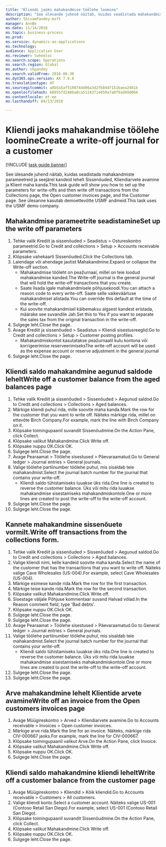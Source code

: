 ```yaml
--- 
title: "Kliendi jaoks mahakandmise töölehe loomine"
description: "See ülesande juhend näitab, kuidas seadistada mahakandmiste parameetreid ja seejärel kandeid lehelt Sissenõuded, Kliendiarvete avamine ja Klient maha kanda."
author: ShivamPandey-msft
manager: AnnBe
ms.date: 11/14/2016
ms.topic: business-process
ms.prod: 
ms.service: dynamics-ax-applications
ms.technology: 
audience: Application User
ms.reviewer: twheeloc
ms.search.scope: Operations
ms.search.region: Global
ms.author: shpandey
ms.search.validFrom: 2016-06-30
ms.dyn365.ops.version: AX 7.0.0
ms.translationtype: HT
ms.sourcegitcommit: a8b5a5af5108744406a3d2fb84d7151baea2481b
ms.openlocfilehash: 68855fd2406a8ca5124371e050a7a0f9ad49d066
ms.contentlocale: et-ee
ms.lasthandoff: 04/13/2018

---
```

# <a name="create-a-write-off-journal-for-a-customer"></a><span data-ttu-id="7f439-103">Kliendi jaoks mahakandmise töölehe loomine</span><span class="sxs-lookup"><span data-stu-id="7f439-103">Create a write-off journal for a customer</span></span>

[!INCLUDE [task guide banner](../../includes/task-guide-banner.md)]

<span data-ttu-id="7f439-104">See ülesande juhend näitab, kuidas seadistada mahakandmiste parameetreid ja seejärel kandeid lehelt Sissenõuded, Kliendiarvete avamine ja Klient maha kanda.</span><span class="sxs-lookup"><span data-stu-id="7f439-104">This task guide will show you how to set up the parameters for write-offs and then write off transactions from the Collections page, the Open customer invoices page, and the Customer page.</span></span> <span data-ttu-id="7f439-105">See ülesanne kasutab demoettevõtte USMF andmeid.</span><span class="sxs-lookup"><span data-stu-id="7f439-105">This task uses the USMF demo company.</span></span>


## <a name="set-up-the-write-off-parameters"></a><span data-ttu-id="7f439-106">Mahakandmise parameetrite seadistamine</span><span class="sxs-lookup"><span data-stu-id="7f439-106">Set up the write off parameters</span></span>
1. <span data-ttu-id="7f439-107">Tehke valik Krediit ja sissenõuded > Seadistus > Ostureskontro parameetrid.</span><span class="sxs-lookup"><span data-stu-id="7f439-107">Go to Credit and collections > Setup > Accounts receivable parameters.</span></span>
2. <span data-ttu-id="7f439-108">Klõpsake vahekaarti Sissenõuded.</span><span class="sxs-lookup"><span data-stu-id="7f439-108">Click the Collections tab.</span></span>
3. <span data-ttu-id="7f439-109">Laiendage või ahendage jaotist Mahakandmine.</span><span class="sxs-lookup"><span data-stu-id="7f439-109">Expand or collapse the Write-off section.</span></span>
    * <span data-ttu-id="7f439-110">Mahakandmise tööleht on peažurnaal, millel on teie loodud mahakandmise kanded.</span><span class="sxs-lookup"><span data-stu-id="7f439-110">The Write-off journal is the general journal that will hold the write-off transactions that you create.</span></span>  
    * <span data-ttu-id="7f439-111">Saate lisada igale mahakandmisele põhjusekoodi.</span><span class="sxs-lookup"><span data-stu-id="7f439-111">You can attach a reason code to every write-off.</span></span> <span data-ttu-id="7f439-112">Saate selle vaikeväärtuse mahakandmisel alistada.</span><span class="sxs-lookup"><span data-stu-id="7f439-112">You can override this default at the time of the write-off.</span></span>  
    * <span data-ttu-id="7f439-113">Kui soovite mahakandmisel käibemaksu algsest kandest eristada, määrake see suvandile Jah.</span><span class="sxs-lookup"><span data-stu-id="7f439-113">Set this to Yes if you want to separate the sales tax from the original transaction in the write-off.</span></span>  
4. <span data-ttu-id="7f439-114">Sulgege leht.</span><span class="sxs-lookup"><span data-stu-id="7f439-114">Close the page.</span></span>
5. <span data-ttu-id="7f439-115">Avage Krediit ja sissenõuded > Seadistus > Kliendi sisestusreeglid.</span><span class="sxs-lookup"><span data-stu-id="7f439-115">Go to Credit and collections > Setup > Customer posting profiles.</span></span>
    * <span data-ttu-id="7f439-116">Mahakandmiskontot kasutatakse peažurnaalil kulu kontona või korrigeerimise reserveerimiseks</span><span class="sxs-lookup"><span data-stu-id="7f439-116">The write-off account will be used as the expense account or reserve adjustment in the general journal</span></span>   
6. <span data-ttu-id="7f439-117">Sulgege leht.</span><span class="sxs-lookup"><span data-stu-id="7f439-117">Close the page.</span></span>

## <a name="write-off-a-customer-balance-from-the-aged-balances-page"></a><span data-ttu-id="7f439-118">Kliendi saldo mahakandmine aegunud saldode lehelt</span><span class="sxs-lookup"><span data-stu-id="7f439-118">Write off a customer balance from the aged balances page</span></span>
1. <span data-ttu-id="7f439-119">Tehke valik Krediit ja sissenõuded > Sissenõuded > Aegunud saldod.</span><span class="sxs-lookup"><span data-stu-id="7f439-119">Go to Credit and collections > Collections > Aged balances.</span></span>
2. <span data-ttu-id="7f439-120">Märkige kliendi puhul rida, mille soovite maha kanda.</span><span class="sxs-lookup"><span data-stu-id="7f439-120">Mark the row for the customer that you want to write off.</span></span> <span data-ttu-id="7f439-121">Näiteks märkige rida, millel on ettevõte Birch Company.</span><span class="sxs-lookup"><span data-stu-id="7f439-121">For example, mark the line with Birch Company on it.</span></span>
3. <span data-ttu-id="7f439-122">Klõpsake toimingupaanil suvandit Sissenõudmine.</span><span class="sxs-lookup"><span data-stu-id="7f439-122">On the Action Pane, click Collect.</span></span>
4. <span data-ttu-id="7f439-123">Klõpsake valikut Mahakandmine.</span><span class="sxs-lookup"><span data-stu-id="7f439-123">Click Write off.</span></span>
5. <span data-ttu-id="7f439-124">Klõpsake nuppu OK.</span><span class="sxs-lookup"><span data-stu-id="7f439-124">Click OK.</span></span>
6. <span data-ttu-id="7f439-125">Sulgege leht.</span><span class="sxs-lookup"><span data-stu-id="7f439-125">Close the page.</span></span>
7. <span data-ttu-id="7f439-126">Avage Pearaamat > Töölehe sisestused > Päevaraamatud.</span><span class="sxs-lookup"><span data-stu-id="7f439-126">Go to General ledger > Journal entries > General journals.</span></span>
8. <span data-ttu-id="7f439-127">Valige töölehe partiinumber töölehe puhul, mis sisaldab teie mahakandmist.</span><span class="sxs-lookup"><span data-stu-id="7f439-127">Select the journal batch number for the journal that contains your write-off.</span></span>
    * <span data-ttu-id="7f439-128">Kliendi saldo tühistamiseks luuakse üks rida.</span><span class="sxs-lookup"><span data-stu-id="7f439-128">One line is created to reverse the customer balance.</span></span> <span data-ttu-id="7f439-129">Üks või mitu rida luuakse mahakandmise sisestamiseks mahakandmiskontole.</span><span class="sxs-lookup"><span data-stu-id="7f439-129">One or more lines are created to post the write-off to the write-off account.</span></span>  
9. <span data-ttu-id="7f439-130">Sulgege leht.</span><span class="sxs-lookup"><span data-stu-id="7f439-130">Close the page.</span></span>
10. <span data-ttu-id="7f439-131">Sulgege leht.</span><span class="sxs-lookup"><span data-stu-id="7f439-131">Close the page.</span></span>

## <a name="write-off-transactions-from-the-collections-form"></a><span data-ttu-id="7f439-132">Kannete mahakandmine sissenõuete vormilt.</span><span class="sxs-lookup"><span data-stu-id="7f439-132">Write off transactions from the collections form.</span></span>
1. <span data-ttu-id="7f439-133">Tehke valik Krediit ja sissenõuded > Sissenõuded > Aegunud saldod.</span><span class="sxs-lookup"><span data-stu-id="7f439-133">Go to Credit and collections > Collections > Aged balances.</span></span>
2. <span data-ttu-id="7f439-134">Valige kliendi nimi, kelle kandeid soovite maha kanda.</span><span class="sxs-lookup"><span data-stu-id="7f439-134">Select the name of the customer that has the transactions that you want to write off.</span></span> <span data-ttu-id="7f439-135">Näiteks valige Cave Wholesales (US-004).</span><span class="sxs-lookup"><span data-stu-id="7f439-135">For example, select Cave Wholesales (US-004).</span></span>
3. <span data-ttu-id="7f439-136">Märkige esimese kande rida.</span><span class="sxs-lookup"><span data-stu-id="7f439-136">Mark the row for the first transaction.</span></span>
4. <span data-ttu-id="7f439-137">Märkige teise kande rida.</span><span class="sxs-lookup"><span data-stu-id="7f439-137">Mark the row for the second transaction.</span></span>
5. <span data-ttu-id="7f439-138">Klõpsake valikut Mahakandmine.</span><span class="sxs-lookup"><span data-stu-id="7f439-138">Click Write off.</span></span>
6. <span data-ttu-id="7f439-139">Sisestage väljale Põhjuse kommentaar suvand Halvad võlad.</span><span class="sxs-lookup"><span data-stu-id="7f439-139">In the Reason comment field, type 'Bad debts'.</span></span>
7. <span data-ttu-id="7f439-140">Klõpsake nuppu OK.</span><span class="sxs-lookup"><span data-stu-id="7f439-140">Click OK.</span></span>
8. <span data-ttu-id="7f439-141">Sulgege leht.</span><span class="sxs-lookup"><span data-stu-id="7f439-141">Close the page.</span></span>
9. <span data-ttu-id="7f439-142">Sulgege leht.</span><span class="sxs-lookup"><span data-stu-id="7f439-142">Close the page.</span></span>
10. <span data-ttu-id="7f439-143">Avage Pearaamat > Töölehe sisestused > Päevaraamatud.</span><span class="sxs-lookup"><span data-stu-id="7f439-143">Go to General ledger > Journal entries > General journals.</span></span>
11. <span data-ttu-id="7f439-144">Valige töölehe partiinumber töölehe puhul, mis sisaldab teie mahakandmist.</span><span class="sxs-lookup"><span data-stu-id="7f439-144">Select the journal batch number for the journal that contains your write-off.</span></span>
    * <span data-ttu-id="7f439-145">Kliendi saldo tühistamiseks luuakse üks rida.</span><span class="sxs-lookup"><span data-stu-id="7f439-145">One line is created to reverse the customer balance.</span></span> <span data-ttu-id="7f439-146">Üks või mitu rida luuakse mahakandmise sisestamiseks mahakandmiskontole.</span><span class="sxs-lookup"><span data-stu-id="7f439-146">One or more lines are created to post the write-off to the write-off account.</span></span>  
12. <span data-ttu-id="7f439-147">Sulgege leht.</span><span class="sxs-lookup"><span data-stu-id="7f439-147">Close the page.</span></span>
13. <span data-ttu-id="7f439-148">Sulgege leht.</span><span class="sxs-lookup"><span data-stu-id="7f439-148">Close the page.</span></span>

## <a name="write-off-an-invoice-from-the-open-customers-invoices-page"></a><span data-ttu-id="7f439-149">Arve mahakandmine lehelt Klientide arvete avamine</span><span class="sxs-lookup"><span data-stu-id="7f439-149">Write off an invoice from the Open customers invoices page</span></span>
1. <span data-ttu-id="7f439-150">Avage Müügireskontro > Arved > Kliendiarvete avamine.</span><span class="sxs-lookup"><span data-stu-id="7f439-150">Go to Accounts receivable > Invoices > Open customer invoices.</span></span>
2. <span data-ttu-id="7f439-151">Märkige arve rida.</span><span class="sxs-lookup"><span data-stu-id="7f439-151">Mark the line for an invoice.</span></span> <span data-ttu-id="7f439-152">Näiteks, märkige rida CIV-000667 jaoks.</span><span class="sxs-lookup"><span data-stu-id="7f439-152">For example, mark the line for CIV-000667.</span></span>
3. <span data-ttu-id="7f439-153">Klõpsake toimingupaanil valikut Arve.</span><span class="sxs-lookup"><span data-stu-id="7f439-153">On the Action Pane, click Invoice.</span></span>
4. <span data-ttu-id="7f439-154">Klõpsake valikut Mahakandmine.</span><span class="sxs-lookup"><span data-stu-id="7f439-154">Click Write off.</span></span>
5. <span data-ttu-id="7f439-155">Klõpsake nuppu OK.</span><span class="sxs-lookup"><span data-stu-id="7f439-155">Click OK.</span></span>
6. <span data-ttu-id="7f439-156">Sulgege leht.</span><span class="sxs-lookup"><span data-stu-id="7f439-156">Close the page.</span></span>

## <a name="write-off-a-customer-balance-from-the-customer-page"></a><span data-ttu-id="7f439-157">Kliendi saldo mahakandmine kliendi lehelt</span><span class="sxs-lookup"><span data-stu-id="7f439-157">Write off a customer balance from the customer page</span></span>
1. <span data-ttu-id="7f439-158">Avage Müügireskontro > Kliendid > Kõik kliendid.</span><span class="sxs-lookup"><span data-stu-id="7f439-158">Go to Accounts receivable > Customers > All customers.</span></span>
2. <span data-ttu-id="7f439-159">Valige kliendi konto.</span><span class="sxs-lookup"><span data-stu-id="7f439-159">Select a customer account.</span></span> <span data-ttu-id="7f439-160">Näiteks valige US-001 (Contoso Retail San Diego).</span><span class="sxs-lookup"><span data-stu-id="7f439-160">For example, select US-001 (Contoso Retail San Diego).</span></span>
3. <span data-ttu-id="7f439-161">Klõpsake toimingupaanil suvandit Sissenõudmine.</span><span class="sxs-lookup"><span data-stu-id="7f439-161">On the Action Pane, click Collect.</span></span>
4. <span data-ttu-id="7f439-162">Klõpsake valikut Mahakandmine.</span><span class="sxs-lookup"><span data-stu-id="7f439-162">Click Write off.</span></span>
5. <span data-ttu-id="7f439-163">Klõpsake nuppu OK.</span><span class="sxs-lookup"><span data-stu-id="7f439-163">Click OK.</span></span>
6. <span data-ttu-id="7f439-164">Sulgege leht.</span><span class="sxs-lookup"><span data-stu-id="7f439-164">Close the page.</span></span>


